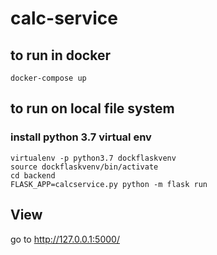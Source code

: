 # calc-service

## to run in docker
`docker-compose up`

## to run on local file system

### install python 3.7 virtual env
`virtualenv -p python3.7 dockflaskvenv`  
`source dockflaskvenv/bin/activate`  
`cd backend`  
`FLASK_APP=calcservice.py python -m flask run`  

## View

go to http://127.0.0.1:5000/

